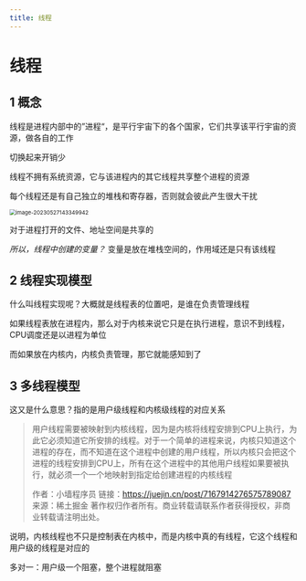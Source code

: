 ```yaml
---
title: 线程
---
```


# 线程

## 1 概念

线程是进程内部中的”进程“，是平行宇宙下的各个国家，它们共享该平行宇宙的资源，做各自的工作

切换起来开销少

线程不拥有系统资源，它与该进程内的其它线程共享整个进程的资源



每个线程还是有自己独立的堆栈和寄存器，否则就会彼此产生很大干扰

<img src="https://cdn.jsdelivr.net/gh/zvictorliu/typoraPics@main/img/image-20230527143349942.png" alt="image-20230527143349942" style="zoom:67%;" />

对于进程打开的文件、地址空间是共享的

*所以，线程中创建的变量？* 变量是放在堆栈空间的，作用域还是只有该线程

## 2 线程实现模型

什么叫线程实现呢？大概就是线程表的位置吧，是谁在负责管理线程

如果线程表放在进程内，那么对于内核来说它只是在执行进程，意识不到线程，CPU调度还是以进程为单位

而如果放在内核内，内核负责管理，那它就能感知到了

## 3 多线程模型

这又是什么意思？指的是用户级线程和内核级线程的对应关系

> 用户线程需要被映射到内核线程，因为是内核将线程安排到CPU上执行，为此它必须知道它所安排的线程。对于一个简单的进程来说，内核只知道这个进程的存在，而不知道在这个进程中创建的用户线程，所以内核只会把这个进程的线程安排到CPU上，所有在这个进程中的其他用户线程如果要被执行，就必须一个一个地映射到指定给创建进程的内核线程
>
> 作者：小墙程序员
> 链接：https://juejin.cn/post/7167914276575789087
> 来源：稀土掘金
> 著作权归作者所有。商业转载请联系作者获得授权，非商业转载请注明出处。

说明，内核线程也不只是控制表在内核中，而是内核中真的有线程，它这个线程和用户级的线程是对应的



多对一：用户级一个阻塞，整个进程就阻塞